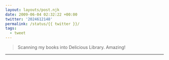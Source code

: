 ```yaml
---
layout: layouts/post.njk
date: 2009-06-04 02:32:22 +00:00
twitter: '2024612148'
permalink: /status/{{ twitter }}/
tags: 
  - tweet
---
```


> Scanning my books into Delicious Library. Amazing!

---
